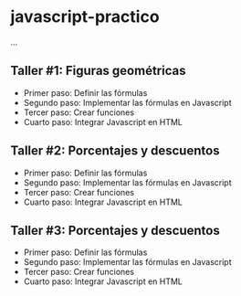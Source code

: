 # javascript-practico

...

## Taller #1: Figuras geométricas

- Primer paso: Definir las fórmulas
- Segundo paso: Implementar las fórmulas en Javascript 
- Tercer paso: Crear funciones
- Cuarto paso: Integrar Javascript en HTML

## Taller #2: Porcentajes y descuentos

- Primer paso: Definir las fórmulas
- Segundo paso: Implementar las fórmulas en Javascript 
- Tercer paso: Crear funciones
- Cuarto paso: Integrar Javascript en HTML

## Taller #3: Porcentajes y descuentos

- Primer paso: Definir las fórmulas
- Segundo paso: Implementar las fórmulas en Javascript 
- Tercer paso: Crear funciones
- Cuarto paso: Integrar Javascript en HTML
